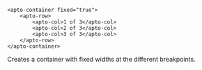 ```
<apto-container fixed="true">
    <apto-row>
        <apto-col>1 of 3</apto-col>
        <apto-col>2 of 3</apto-col>
        <apto-col>3 of 3</apto-col>
    </apto-row>
</apto-container>
```
Creates a container with fixed widths at the different breakpoints.
